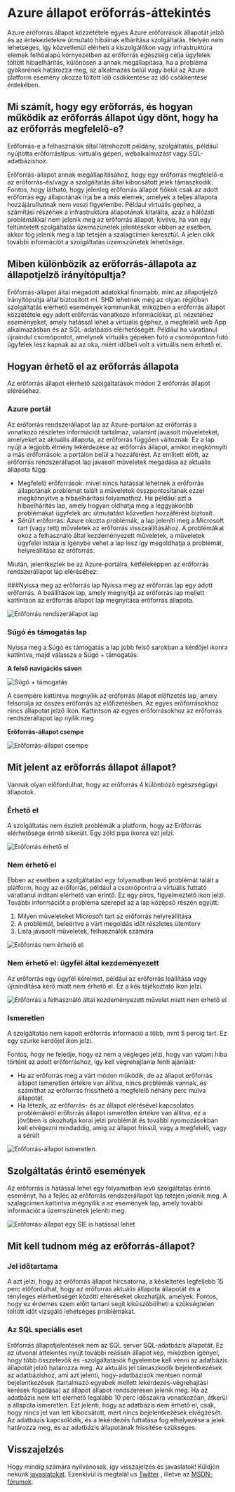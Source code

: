 <properties
   pageTitle="Azure állapot erőforrás-áttekintés |} Microsoft Azure"
   description="Azure erőforrás állapot áttekintése"
   services="Resource health"
   documentationCenter="dev-center-name"
   authors="BernardoAMunoz"
   manager=""
   editor=""/>

<tags
   ms.service="resource-health"
   ms.devlang="na"
   ms.topic="article"
   ms.tgt_pltfrm="na"
   ms.workload="Supportability"
   ms.date="06/01/2016"
   ms.author="BernardoAMunoz"/>

# <a name="azure-resource-health-overview"></a>Azure állapot erőforrás-áttekintés

Azure erőforrás állapot közzététele egyes Azure erőforrások állapotát jelző és az értekezletekre útmutató hibáinak elhárítása szolgáltatás. Helyén nem lehetséges, így közvetlenül elérheti a kiszolgálókon vagy infrastruktúra elemek felhőalapú környezetben az erőforrás egészség célja ügyfelek töltött hibaelhárítás, különösen a annak megállapítása, ha a probléma gyökerének határozza meg, az alkalmazás belül vagy belül az Azure platform esemény okozza töltött idő csökkentése az idő csökkentése érdekében.

## <a name="what-is-considered-a-resource-and-how-does-resource-health-decides-if-the-resource-is-healthy-or-not"></a>Mi számít, hogy egy erőforrás, és hogyan működik az erőforrás állapot úgy dönt, hogy ha az erőforrás megfelelő-e? 
Erőforrás-e a felhasználók által létrehozott példány, szolgáltatás, például nyújtotta erőforrástípus: virtuális gépen, webalkalmazást vagy SQL-adatbázishoz. 

Erőforrás-állapot annak megállapításához, hogy egy erőforrás megfelelő-e az erőforrás-és/vagy a szolgáltatás által kibocsátott jelek támaszkodik. Fontos, hogy látható, hogy jelenleg erőforrás állapot fiókok csak az adott erőforrás egy állapotának írja be a más elemek, amelyek a teljes állapota hozzájárulhatnak nem veszi figyelembe. Például virtuális géphez, a számítási részének a infrastruktúra állapotának kitalálta, azaz a hálózati problémákkal nem jelenik meg az erőforrás állapot, kivéve, ha van egy feltüntetett szolgáltatás üzemszünetek jelentésekor ebben az esetben, akkor fog jelenik meg a lap tetején a szalagcímen keresztül. A jelen cikk további információt a szolgáltatás üzemszünetek lehetősége. 

## <a name="how-is-resource-health-different-from-service-health-dashboard"></a>Miben különbözik az erőforrás-állapota az állapotjelző irányítópultja?

Erőforrás-állapot által megadott adatokkal finomabb, mint az állapotjelző irányítópultja által biztosított mi. SHD lehetnek még az olyan régióban szolgáltatás elérhető események kommunikál, miközben a erőforrás állapot közzététele egy adott erőforrás vonatkozó információkat, pl. nézetéhez eseményeket, amely hatással lehet a virtuális géphez, a megfelelő web App alkalmazásban és az SQL-adatbázis elérhetőségét. Például ha váratlanul újraindul csomópontot, amelynek virtuális gépeken futó a csomóponton futó ügyfelek lesz kapnak az az oka, miért időbeli volt a virtuális nem érhető el.   

## <a name="how-to-access-resource-health"></a>Hogyan érhető el az erőforrás állapota
Az erőforrás állapot elérhető szolgáltatások módon 2 erőforrás állapot eléréséhez.

### <a name="azure-portal"></a>Azure portál
Az erőforrás rendszerállapot lap az Azure-portálon az erőforrás a vonatkozó részletes információt tartalmaz, valamint javasolt műveleteket, amelyeket az aktuális állapota, az erőforrás függően változnak. Ez a lap nyújt a legjobb élmény lekérdezése az erőforrás állapot, amikor megkönnyíti a más erőforrások: a portálon belül a hozzáférést. Az említett előtt, az erőforrás rendszerállapot lap javasolt műveletek megadása az aktuális állapota függ:

* Megfelelő erőforrások: mivel nincs hatással lehetnek a erőforrás állapotának problémát talált a műveletek összpontosítanak ezzel megkönnyítve a hibaelhárítási folyamathoz. Ha például azt a hibaelhárítás lap, amely hogyan oldhatja meg a leggyakoribb problémákat ügyfelek arc útmutatást közvetlen hozzáférést biztosít.
* Sérült erőforrás: Azure okozta problémák, a lap jeleníti meg a Microsoft tart (vagy tett) műveletek az erőforrás visszaállításához. A problémákat okoz a felhasználó által kezdeményezett műveletek, a műveletek ügyfelei listája is igénybe vehet a lap lesz így megoldhatja a problémát, helyreállítása az erőforrás.  

Miután, jelentkeztek be az Azure-portálra, kétféleképpen az erőforrás rendszerállapot lap eléréséhez: 

###<a name="open-the-resource-blade"></a>Nyissa meg az erőforrás lap
Nyissa meg az erőforrás lap egy adott erőforrás. A beállítások lap, amely megnyitja az erőforrás lap mellett kattintson az erőforrás állapot lap megnyitása erőforrás állapota. 

![Erőforrás rendszerállapot lap](./media/resource-health-overview/resourceBladeAndResourceHealth.png)

### <a name="help-and-support-blade"></a>Súgó és támogatás lap
Nyissa meg a Súgó és támogatás a lap jobb felső sarokban a kérdőjel ikonra kattintva, majd válassza a Súgó + támogatás. 

**A felső navigációs sávon**

![Súgó + támogatás](./media/resource-health-overview/HelpAndSupport.png)

A csempére kattintva megnyílik az erőforrás állapot előfizetés lap, amely felsorolja az összes erőforrás az előfizetésben. Az egyes erőforrásokhoz nincs állapotát jelző ikon. Kattintson az egyes erőforrásokhoz az erőforrás rendszerállapot lap nyílik meg.

**Erőforrás-állapot csempe**

![Erőforrás-állapot csempe](./media/resource-health-overview/resourceHealthTile.png)

## <a name="what-does-my-resource-health-status-mean"></a>Mit jelent az erőforrás állapot állapot?
Vannak olyan előfordulhat, hogy az erőforrás 4 különböző egészségügyi állapotok.

### <a name="available"></a>Érhető el
A szolgáltatás nem észlelt problémák a platform, hogy az Erőforrás elérhetősége érintő sikerült. Egy zöld pipa ikonra ezt jelzi. 

![Erőforrás érhető el](./media/resource-health-overview/Available.png)

### <a name="unavailable"></a>Nem érhető el

Ebben az esetben a szolgáltatást egy folyamatban lévő problémát talált a platform, hogy az erőforrás, például a csomópontra a virtuális futtató váratlanul indítani elérhető van érintő. Ez egy piros, figyelmeztető ikon jelzi. További információt a probléma szerepel az a lap középső részén együtt: 

1.  Milyen műveleteket Microsoft tart az erőforrás helyreállítása 
2.  A problémát, beleértve a várt megoldás időt részletes ütemterv
3.  Lista javasolt műveletek, felhasználók számára 

![Erőforrás nem érhető el.](./media/resource-health-overview/Unavailable.png)

### <a name="unavailable--customer-initiated"></a>Nem érhető el: ügyfél által kezdeményezett
Az erőforrás egy ügyfél kérelmet, például az erőforrás leállítása vagy újraindítása kérő miatt nem érhető el. Ez a kék tájékoztató ikon jelzi. 

![Erőforrás a felhasználó által kezdeményezett művelet miatt nem érhető el](./media/resource-health-overview/userInitiated.png)

### <a name="unknown"></a>Ismeretlen
A szolgáltatás nem kapott erőforrás információ a több, mint 5 percig tart. Ez egy szürke kérdőjel ikon jelzi. 

Fontos, hogy ne feledje, hogy ez nem a végleges jelzi, hogy van valami hiba történt az adott erőforráshoz, így kell végrehajtania fenti ajánlást:

* Ha az erőforrás meg a várt módon működik, de az állapot erőforrás állapot ismeretlen értékre van állítva, nincs problémák vannak, és számíthat az erőforrás frissíthető a megfelelő néhány perc múlva állapotát.
* Ha létezik, az erőforrás- és az állapot elérésével kapcsolatos problémákról erőforrás állapot ismeretlen értékre van állítva, ez a jövőben is okozhatja korai jelzi problémát és további nyomozásokban kell elvégezni mindaddig, amíg az állapot frissül, vagy a megfelelő, vagy a sérült

![Erőforrás-állapot ismeretlen.](./media/resource-health-overview/unknown.png)

## <a name="service-impacting-events"></a>Szolgáltatás érintő események
Az erőforrás is hatással lehet egy folyamatban lévő szolgáltatás érintő eseményt, ha a fejléc az erőforrás rendszerállapot lap tetején jelenik meg. A szalagcímen kattintva megnyílik a az események lap, amely további információt a üzemszünetek jeleníti meg.

![Erőforrás-állapot egy SIE is hatással lehet](./media/resource-health-overview/serviceImpactingEvent.png)

## <a name="what-else-do-i-need-to-know-about-resource-health"></a>Mit kell tudnom még az erőforrás-állapot?

### <a name="signal-latency"></a>Jel időtartama
A azt jelzi, hogy az erőforrás állapot hírcsatorna, a késleltetés legfeljebb 15 perc előfordulhat, hogy az erőforrás aktuális állapota állapotát és a tényleges elérhetőségét közötti eltéréseket okozhatják, amelyek. Fontos, hogy ez érdemes szem előtt tartani segít kiküszöbölheti a szükségtelen töltött időt vizsgáló lehetséges problémákat. 

### <a name="special-case-for-sql"></a>Az SQL speciális eset 
Erőforrás állapotjelentések nem az SQL server SQL-adatbázis állapotát. Ez az útvonal áttekintés nyújt további reálisan állapot kép, miközben igényel, hogy több összetevők és -szolgáltatások figyelembe kell venni az adatbázis állapotát jelző határozza meg. Az aktuális jel támaszkodik bejelentkezések az adatbázishoz, ami azt jelenti, hogy-adatbázisok mentsen normál bejelentkezések (tartalmazó egyebek mellett lekérdezés-végrehajtási kérések fogadása) az állapot állapot rendszeresen jelenik meg. Ha az adatbázis nem lett elérhető legalább 10 perc időszakra vonatkozóan, átkerül a állapota ismeretlen. Ezt jelenti, hogy az adatbázis nem érhető el, csak, hogy nincs jel van lett kibocsátott, mert nincs bejelentkezések elvégzését. Az adatbázis kapcsolódik, és a lekérdezés futtatása fog elhelyezése a jelek határozza meg, és az adatbázis állapotának frissítése szükséges.

## <a name="feedback"></a>Visszajelzés
Hogy mindig számára nyilvánosak, így visszajelzés és javaslatok! Küldjön nekünk [javaslatokat](https://feedback.azure.com/forums/266794-support-feedback). Ezenkívül is megtalál us [Twitter](https://twitter.com/azuresupport) , illetve az [MSDN-fórumok](https://social.msdn.microsoft.com/Forums/azure).
